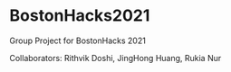 # BostonHacks2021
Group Project for BostonHacks 2021

Collaborators: Rithvik Doshi, JingHong Huang, Rukia Nur

